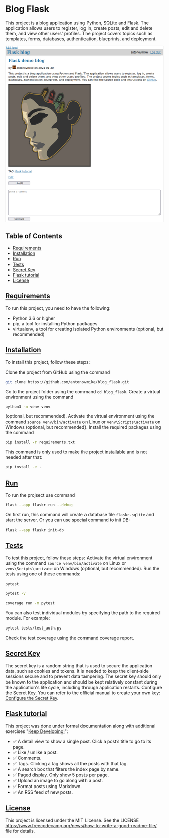 # Blog Flask

This project is a blog application using Python, SQLite and Flask. The application allows users to register, log in, create posts, edit and delete them, and view other users' profiles. The project covers topics such as templates, forms, databases, authentication, blueprints, and deployment. 

![text chat](https://github.com/antonovmike/blog_flask/blob/main/screenshots/blog_post.png)


## Table of Contents
- [Requirements](https://github.com/antonovmike/blog_flask#requirements)
- [Installation](https://github.com/antonovmike/blog_flask#installation)
- [Run](https://github.com/antonovmike/blog_flask#run)
- [Tests](https://github.com/antonovmike/blog_flask#tests)
- [Secret Key](https://github.com/antonovmike/blog_flask#secret-key)
- [Flask tutorial](https://github.com/antonovmike/blog_flask#flask-tutorial)
- [License](https://github.com/antonovmike/blog_flask#license)

## [Requirements](https://github.com/antonovmike/blog_flask#table-of-contents)
To run this project, you need to have the following:
- Python 3.6 or higher
- pip, a tool for installing Python packages
- virtualenv, a tool for creating isolated Python environments (optional, but recommended)

## [Installation](https://github.com/antonovmike/blog_flask#table-of-contents)
To install this project, follow these steps:

Clone the project from GitHub using the command 
```bash
git clone https://github.com/antonovmike/blog_flask.git
```
Go to the project folder using the command `cd blog_flask`. Create a virtual environment using the command 
```bash
python3 -m venv venv
``` 
(optional, but recommended). Activate the virtual environment using the command `source venv/bin/activate` on Linux or `venv\Scripts\activate` on Windows (optional, but recommended). Install the required packages using the command 
```bash
pip install -r requirements.txt
```
This command is only used to make the project [installable](https://flask.palletsprojects.com/en/2.1.x/tutorial/install/#install-the-project) and is not needed after that:
```bash
pip install -e .
```

## [Run](https://github.com/antonovmike/blog_flask#table-of-contents)
To run the projsect use command
```bash
flask --app flaskr run --debug
```
On first run, this command will create a database file `flaskr.sqlite` and start the server. Or you can use special command to init DB:
```bash
flask --app flaskr init-db
```

## [Tests](https://github.com/antonovmike/blog_flask#table-of-contents)
To test this project, follow these steps: 
Activate the virtual environment using the command `source venv/bin/activate` on Linux or `venv\Scripts\activate` on Windows (optional, but recommended). Run the tests using one of these commands:
```bash
pytest
```
```bash
pytest -v
```
```bash
coverage run -m pytest
```
You can also test individual modules by specifying the path to the required module. For example: 
```bash
pytest tests/test_auth.py 
```
Check the test coverage using the command coverage report.

## [Secret Key](https://github.com/antonovmike/blog_flask#table-of-contents)
The secret key is a random string that is used to secure the application data, such as cookies and tokens. It is needed to keep the client-side sessions secure and to prevent data tampering. The secret key should only be known to the application and should be kept relatively constant during the application's life cycle, including through application restarts. 
Configure the Secret Key. You can refer to the official manual to create your own key: [Configure the Secret Key](https://flask.palletsprojects.com/en/2.3.x/tutorial/deploy/#configure-the-secret-key).

## [Flask tutorial](https://github.com/antonovmike/blog_flask#table-of-contents)
This project was done under formal documentation along with additional exercises "[Keep Developing!](https://flask.palletsprojects.com/en/3.0.x/tutorial/next/)":

- ✅ A detail view to show a single post. Click a post’s title to go to its page.
- ✅ Like / unlike a post.
- ✅ Comments.
- ✅ Tags. Clicking a tag shows all the posts with that tag.
- ✅ A search box that filters the index page by name.
- ✅ Paged display. Only show 5 posts per page.
- ✅ Upload an image to go along with a post.
- ✅ Format posts using Markdown.
- ✅ An RSS feed of new posts.

## [License](https://github.com/antonovmike/blog_flask#table-of-contents)
This project is licensed under the MIT License. See the LICENSE https://www.freecodecamp.org/news/how-to-write-a-good-readme-file/ file for details.
